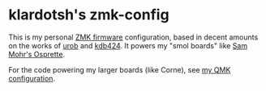 # klardotsh's zmk-config

This is my personal [ZMK firmware](https://github.com/zmkfirmware/zmk/)
configuration, based in decent amounts on the works of
[urob](https://github.com/urob/zmk-config) and
[kdb424](https://github.com/kdb424/sweep-zmk). It powers my "smol boards" like
[Sam Mohr's Osprette](https://sammohr.dev/keyboards).

For the code powering my larger boards (like Corne), see [my QMK
configuration](https://github.com/klardotsh/qmk_firmware).
